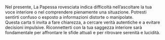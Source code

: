 Nel presente, La Papessa rovesciata indica difficoltà nell’ascoltare la tua voce interiore o nel comprendere pienamente una situazione. Potresti sentirti confuso o esposto a informazioni distorte o manipolate.  
Questa carta ti invita a fare chiarezza, a cercare verità autentiche e a evitare decisioni impulsive. Riconnetterti con la tua saggezza interiore sarà fondamentale per affrontare le sfide attuali e per ritrovare serenità e lucidità.
